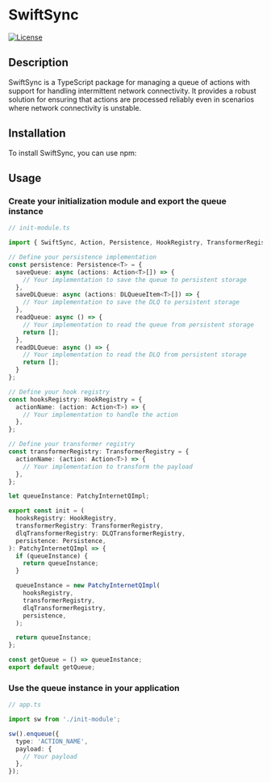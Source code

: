 # SwiftSync

[![License](https://img.shields.io/badge/license-MIT-green.svg)](https://opensource.org/licenses/MIT)

## Description

SwiftSync is a TypeScript package for managing a queue of actions with support for handling intermittent network
connectivity. It provides a robust solution for ensuring that actions are processed reliably even in scenarios where
network connectivity is unstable.

## Installation

To install SwiftSync, you can use npm:

## Usage

### Create your initialization module and export the queue instance

```typescript
// init-module.ts

import { SwiftSync, Action, Persistence, HookRegistry, TransformerRegistry, DLQTransformerRegistry } from 'swift-sync';

// Define your persistence implementation
const persistence: Persistence<T> = {
  saveQueue: async (actions: Action<T>[]) => {
    // Your implementation to save the queue to persistent storage
  },
  saveDLQueue: async (actions: DLQueueItem<T>[]) => {
    // Your implementation to save the DLQ to persistent storage
  },
  readQueue: async () => {
    // Your implementation to read the queue from persistent storage
    return [];
  },
  readDLQueue: async () => {
    // Your implementation to read the DLQ from persistent storage
    return [];
  }
};

// Define your hook registry
const hooksRegistry: HookRegistry = {
  actionName: (action: Action<T>) => {
    // Your implementation to handle the action
  },
};

// Define your transformer registry
const transformerRegistry: TransformerRegistry = {
  actionName: (action: Action<T>) => {
    // Your implementation to transform the payload
  },
};

let queueInstance: PatchyInternetQImpl;

export const init = (
  hooksRegistry: HookRegistry,
  transformerRegistry: TransformerRegistry,
  dlqTransformerRegistry: DLQTransformerRegistry,
  persistence: Persistence,
): PatchyInternetQImpl => {
  if (queueInstance) {
    return queueInstance;
  }

  queueInstance = new PatchyInternetQImpl(
    hooksRegistry,
    transformerRegistry,
    dlqTransformerRegistry,
    persistence,
  );

  return queueInstance;
};

const getQueue = () => queueInstance;
export default getQueue;
```

### Use the queue instance in your application

```typescript
// app.ts

import sw from './init-module';

sw().enqueue({
  type: 'ACTION_NAME',
  payload: {
    // Your payload
  },
});
```

